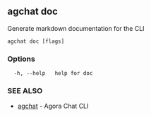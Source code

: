 ## agchat doc

Generate markdown documentation for the CLI

```
agchat doc [flags]
```

### Options

```
  -h, --help   help for doc
```

### SEE ALSO

* [agchat](agchat.md)	 - Agora Chat CLI

